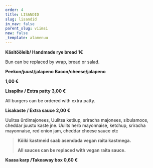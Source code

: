 ```yaml
---
order: 4
title: LISANDID
slug: lisandid
in_nav: false
parent_slug: viimsi
new: false
_template: alamenuu
---
```


<span class="special"></span>**Käsitööleib/ Handmade rye bread** **1€**

Bun can be replaced by wrap, bread or salad.

**Peekon/juust/jalapeno**   **Bacon/cheese/jalapeno**

**1,00 €**

<span class="special"></span>**Lisapihv / Extra patty**  **3,00 €**

All burgers can be ordered with extra patty.

**Lisakaste** **/ Extra sauce** **2,00 €**

<span class="koostis">Uulitsa ürdimajonees, Uulitsa ketšup, sriracha majonees, sibulamoos, cheddar juustu kaste jne. Uulits herb mayonnaise, ketchup, sriracha mayonnaise, red onion jam, cheddar cheese sauce etc

<span class="vege"></span><span class="vegan">

> **Kõiki kastmeid saab asendada vegan raita kastmega.**
>
> **All sauces can be replaced with vegan raita sauce.**

**Kaasa karp /Takeaway box  0,60 €**
